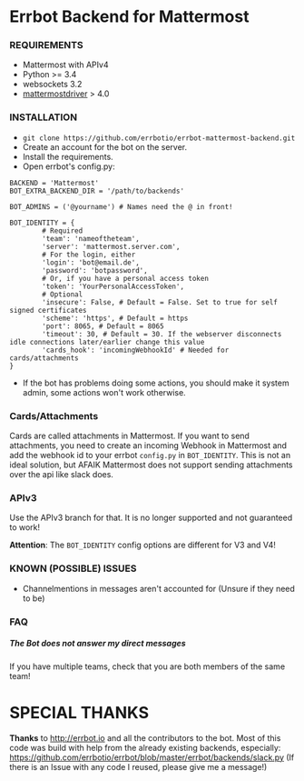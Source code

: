 # Errbot Backend for Mattermost

### REQUIREMENTS
- Mattermost with APIv4
- Python >= 3.4
- websockets 3.2
- [mattermostdriver](https://github.com/Vaelor/python-mattermost-driver) > 4.0

### INSTALLATION

- `git clone https://github.com/errbotio/errbot-mattermost-backend.git`
- Create an account for the bot on the server.
- Install the requirements.
- Open errbot's config.py:

```
BACKEND = 'Mattermost'
BOT_EXTRA_BACKEND_DIR = '/path/to/backends'

BOT_ADMINS = ('@yourname') # Names need the @ in front!

BOT_IDENTITY = {
        # Required
        'team': 'nameoftheteam',
        'server': 'mattermost.server.com',
        # For the login, either
        'login': 'bot@email.de',
        'password': 'botpassword',
        # Or, if you have a personal access token
        'token': 'YourPersonalAccessToken',
        # Optional
        'insecure': False, # Default = False. Set to true for self signed certificates
        'scheme': 'https', # Default = https
        'port': 8065, # Default = 8065
        'timeout': 30, # Default = 30. If the webserver disconnects idle connections later/earlier change this value
        'cards_hook': 'incomingWebhookId' # Needed for cards/attachments
}
```

- If the bot has problems doing some actions, you should make it system admin, some actions won't work otherwise.

### Cards/Attachments
Cards are called attachments in Mattermost.
If you want to send attachments, you need to create an incoming Webhook in Mattermost
and add the webhook id to your errbot `config.py` in `BOT_IDENTITY`.
This is not an ideal solution, but AFAIK Mattermost does not support sending attachments
over the api like slack does.

### APIv3
Use the APIv3 branch for that. It is no longer supported and not guaranteed to work!

**Attention**: The `BOT_IDENTITY` config options are different for V3 and V4!

### KNOWN (POSSIBLE) ISSUES

- Channelmentions in messages aren't accounted for (Unsure if they need to be)

### FAQ

##### The Bot does not answer my direct messages
If you have multiple teams, check that you are both members of the same team!

# SPECIAL THANKS

**Thanks** to http://errbot.io and all the contributors to the bot.
Most of this code was build with help from the already existing backends,
especially:
https://github.com/errbotio/errbot/blob/master/errbot/backends/slack.py
(If there is an Issue with any code I reused, please give me a message!)
